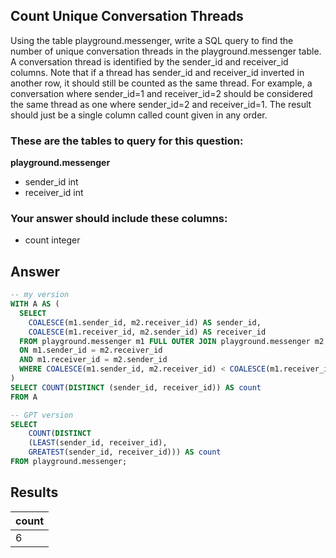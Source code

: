 ## Count Unique Conversation Threads
 
Using the table playground.messenger, write a SQL query to find the number of unique conversation threads in the playground.messenger table. A conversation thread is identified by the sender_id and receiver_id columns. Note that if a thread has sender_id and receiver_id inverted in another row, it should still be counted as the same thread. For example, a conversation where sender_id=1 and receiver_id=2 should be considered the same thread as one where sender_id=2 and receiver_id=1. The result should just be a single column called count given in any order.

### These are the tables to query for this question:
**playground.messenger**
- sender_id int
- receiver_id int
### Your answer should include these columns:
- count integer


## Answer
```sql
-- my version
WITH A AS (
  SELECT 
    COALESCE(m1.sender_id, m2.receiver_id) AS sender_id,
    COALESCE(m1.receiver_id, m2.sender_id) AS receiver_id
  FROM playground.messenger m1 FULL OUTER JOIN playground.messenger m2
  ON m1.sender_id = m2.receiver_id
  AND m1.receiver_id = m2.sender_id
  WHERE COALESCE(m1.sender_id, m2.receiver_id) < COALESCE(m1.receiver_id, m2.sender_id)
)
SELECT COUNT(DISTINCT (sender_id, receiver_id)) AS count
FROM A

-- GPT version
SELECT 
    COUNT(DISTINCT 
    (LEAST(sender_id, receiver_id), 
    GREATEST(sender_id, receiver_id))) AS count
FROM playground.messenger;
```

## Results
| count |
|-------|
| 6     |